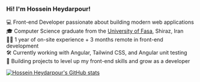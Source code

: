 ### Hi! I'm Hossein Heydarpour!

💻 Front-end Developer passionate about building modern web applications  
🎓 Computer Science graduate from the [University of Fasa](https://fasau.ac.ir/), Shiraz, Iran  
🧑‍💼 1 year of on-site experience + 3 months remote in front-end development  
🛠️ Currently working with Angular, Tailwind CSS, and Angular unit testing  
🚀 Building projects to level up my front-end skills and grow as a developer

[![Hossein Heydarpour's GitHub stats](https://github-readme-stats.vercel.app/api?username=HosseinHeydarpour&show_icons=true&theme=gruvbox)](https://github.com/anuraghazra/github-readme-stats)
